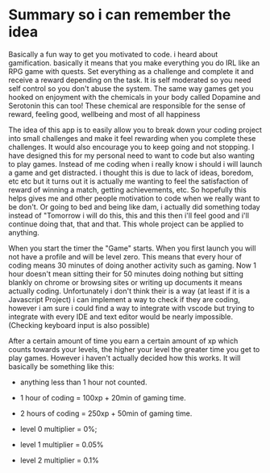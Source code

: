 # Summary so i can remember the idea

Basically a fun way to get you motivated to code. i heard about gamification. basically it means that you make everything you do IRL like an RPG game with quests. Set everything as a challenge and complete it and receive a reward depending on the task. It is self moderated so you need self control so you don't abuse the system. The same way games get you hooked on enjoyment with the chemicals in your body called Dopamine and Serotonin this can too! These chemical are responsible for the sense of reward, feeling good, wellbeing and most of all happiness

The idea of this app is to easily allow you to break down your coding project into small challenges and make it feel rewarding when you complete these challenges. It would also encourage you to keep going and not stopping. I have designed this for my personal need to want to code but also wanting to play games. Instead of me coding when i really know i should i will launch a game and get distracted. i thought this is due to lack of ideas, boredom, etc etc but it turns out it is actually me wanting to feel the satisfaction of reward of winning a match, getting achievements, etc. So hopefully this helps gives me and other people motivation to code when we really want to be don't. Or going to bed and being like dam, i actually did something today instead of "Tomorrow i will do this, this and this then i'll feel good and i'll continue doing that, that and that. This whole project can be applied to anything.

When you start the timer the "Game" starts. When you first launch you will not have a profile and will be level zero. This means that every hour of coding means 30 minutes of doing another activity such as gaming. Now 1 hour doesn't mean sitting their for 50 minutes doing nothing but sitting blankly on chrome or browsing sites or writing up documents it means actually coding. Unfortunately i don't think their is a way (at least if it is a Javascript Project) i can implement a way to check if they are coding, however i am sure i could find a way to integrate with vscode but trying to integrate with every IDE and text editor would be nearly impossible. (Checking keyboard input is also possible)

After a certain amount of time you earn a certain amount of xp which counts towards your levels, the higher your level the greater time you get to play games. However i haven't actually decided how this works. It will basically be something like this:

* anything less than 1 hour not counted.
* 1 hour of coding = 100xp + 20min of gaming time.
* 2 hours of coding = 250xp + 50min of gaming time.

* level 0 multiplier = 0%;
* level 1 multiplier = 0.05%
* level 2 multiplier = 0.1%

